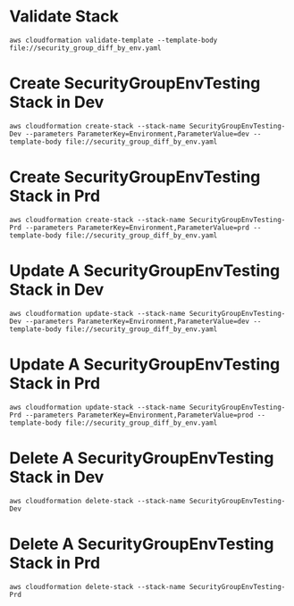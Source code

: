 # Validate Stack

`aws cloudformation validate-template --template-body file://security_group_diff_by_env.yaml`

# Create SecurityGroupEnvTesting Stack in Dev

`aws cloudformation create-stack --stack-name SecurityGroupEnvTesting-Dev --parameters ParameterKey=Environment,ParameterValue=dev --template-body file://security_group_diff_by_env.yaml`

# Create SecurityGroupEnvTesting Stack in Prd

`aws cloudformation create-stack --stack-name SecurityGroupEnvTesting-Prd --parameters ParameterKey=Environment,ParameterValue=prd --template-body file://security_group_diff_by_env.yaml`

# Update A SecurityGroupEnvTesting Stack in Dev

`aws cloudformation update-stack --stack-name SecurityGroupEnvTesting-Dev --parameters ParameterKey=Environment,ParameterValue=dev --template-body file://security_group_diff_by_env.yaml`

# Update A SecurityGroupEnvTesting Stack in Prd

`aws cloudformation update-stack --stack-name SecurityGroupEnvTesting-Prd --parameters ParameterKey=Environment,ParameterValue=prod --template-body file://security_group_diff_by_env.yaml`

# Delete A SecurityGroupEnvTesting Stack in Dev

`aws cloudformation delete-stack --stack-name SecurityGroupEnvTesting-Dev`

# Delete A SecurityGroupEnvTesting Stack in Prd

`aws cloudformation delete-stack --stack-name SecurityGroupEnvTesting-Prd`
